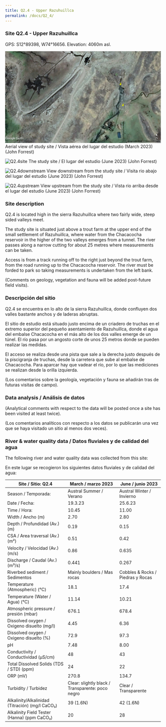 ```yaml
---
title: Q2.4 - Upper Razuhuillca
permalink: /docs/Q2_4/
---
```



### Site Q2.4 - Upper Razuhuillca

GPS:  S12°89398, W74°16656. 
Elevation:  4060m asl.


![Q2.4](/assets/sites/Q2.4.jpg)
Aerial view of study site / Vista aérea del lugar del estudio (March 2023) (John Forrest)


![Q2.4site](/assets/sites/Q2.4site.JPG)
The study site / El lugar del estudio (June 2023) (John Forrest)

![Q2.4downstream](/assets/sites/Q2.4downstream.JPG)
View downstream from the study site / Visita rio abajo del lugar del estudio (June 2023) (John Forrest)

![Q2.4upstream](/assets/sites/Q2.4upstream.JPG)
View upstream from the study site / Vista rio arriba desde el lugar del estudio (June 2023) (John Forrest)



### Site description

Q2.4 is located high in the sierra Razuhuillca where two fairly wide, steep sided valleys meet.

The study site is situated just above a trout farm at the upper end of the small settlement of Razuhuillca, where water from the Chacacocha reservoir in the higher of the two valleys emerges from a tunnel. The river passes along a narrow cutting for about 25 metres where measurements can be taken. 

Access is from a track running off to the right just beyond the trout farm, from the road running up to the Chacacocha reservoir. The river must be forded to park so taking measurements is undertaken from the left bank. 

(Comments on geology, vegetation and fauna will be added post-future field visits).

### Descripción del sitio

Q2.4 se encuentra en lo alto de la sierra Razuhuillca, donde confluyen dos valles bastante anchos y de laderas abruptas.

El sitio de estudio está situado justo encima de un criadero de truchas en el extremo superior del pequeño asentamiento de Razuhuillca, donde el agua del embalse Chacacocha en el más alto de los dos valles emerge de un túnel. El río pasa por un angosto corte de unos 25 metros donde se pueden realizar las medidas. 

El acceso se realiza desde una pista que sale a la derecha justo después de la piscigranja de truchas, desde la carretera que sube al embalse de Chacacocha. Para aparcar hay que vadear el río, por lo que las mediciones se realizan desde la orilla izquierda.

(Los comentarios sobre la geología, vegetación y fauna se añadirán tras de futuras visitas de campo).


### Data analysis / Análisis de datos

(Analytical comments with respect to the data will be posted once a site has been visited at least twice).

(Los comentarios analíticos con respecto a los datos se publicarán una vez que se haya visitado un sitio al menos dos veces).

### River & water quality data / Datos fluviales y de calidad del agua

The following river and water quality data was collected from this site:

En este lugar se recogieron los siguientes datos fluviales y de calidad del agua:

|       Site / Sitio: Q2.4                                 |       March / marzo 2023                                |       June / junio 2023                  |
|----------------------------------------------------------|---------------------------------------------------------|------------------------------------------|
|     Season / Temporada:                                  |     Austral Summer / Verano                             |     Austral Winter / Invierno            |
|     Date / Fecha:                                        |     19.3.23                                             |     25.6.23                              |
|     Time / Hora:                                         |     10.45                                               |     11.00                                |
|     Width / Ancho (m)                                    |     2.70                                                |     2.80                                 |
|     Depth / Profundidad (Av.) (m)                        |     0.19                                                |     0.15                                 |
|     CSA / Area traversal (Av.) (m²)                      |     0.51                                                |     0.42                                 |
|     Velocity / Velocidad  (Av.) (m/s)                    |     0.86                                                |     0.635                                |
|     Discharge / Caudal (Av.) (m³/s)                      |     0.441                                               |     0.267                                |
|     Riverbed sediment / Sedimentos                       |     Mainly boulders / Mas rocas                         |     Cobbles & Rocks / Piedras y Rocas    |
|     Temperature (Atmospheric) (°C)                       |     18.1                                                |     17.4                                 |
|     Temperature (Water / Agua) (°C)                      |     11.14                                               |     10.21                                |
|     Atmospheric pressure / presión (mbar)                |     676.1                                               |     678.4                                |
|     Dissolved oxygen /   Oxigeno disuelto (mg/l)         |     4.45                                                |     6.36                                 |
|     Dissolved oxygen / Oxigeno disuelto (%)              |     72.9                                                |     97.3                                 |
|     pH                                                   |     7.48                                                |     8.00                                 |
|     Conductivity / Conductividad (µS/cm)                 |     48                                                  |     43                                   |
|     Total Dissolved Solids (TDS / STD)  (ppm)            |     24                                                  |     22                                   |
|     ORP (mV)                                             |     270.8                                               |     134.7                                |
|     Turbidity / Turbidez                                 |     Clear: slightly black / Transparente: poco negro    |     Clear / Transparente                 |
|     Alkalinity/Alkalinidad   (Titración) (mg/l CaCO₃)    |     39 (1.6N)                                           |     42 (1.6N)                            |
|     Alkalinity Field Tester (Hanna) (ppm CaCO₃)          |     20                                                  |     28                                   |

